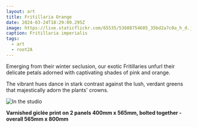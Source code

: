 ```yaml
---
layout: art
title: Fritillaria Orange
date: 2024-03-24T18:29:09.295Z
image: https://live.staticflickr.com/65535/53608754685_35bd2a7c0a_h_d.jpg
caption: Fritillaria imperialis
tags:
  - art
  - root2A
---
```

Emerging from their winter seclusion, our exotic Fritillaries unfurl their delicate petals adorned with captivating shades of pink and orange.

The vibrant hues dance in stark contrast against the lush, verdant greens that majestically adorn the plants' crowns.

![In the studio](https://live.staticflickr.com/65535/53665119769_37bc40341a_h_d.jpg "In the studio")

**Varnished giclée print on 2 panels 400mm x 565mm, bolted together - overall 565mm x 800mm**
